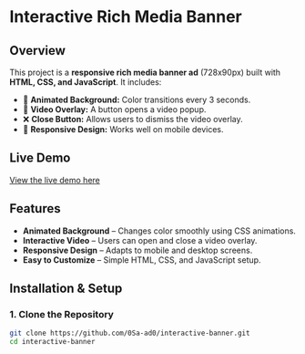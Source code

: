 # Interactive Rich Media Banner

## Overview
This project is a **responsive rich media banner ad** (728x90px) built with **HTML, CSS, and JavaScript**. It includes:
- 🎨 **Animated Background:** Color transitions every 3 seconds.
- 🎥 **Video Overlay:** A button opens a video popup.
- ❌ **Close Button:** Allows users to dismiss the video overlay.
- 📱 **Responsive Design:** Works well on mobile devices.

## Live Demo
[View the live demo here](https://0sa-ad0.github.io/interactive-banner/) 

## Features
- **Animated Background** – Changes color smoothly using CSS animations.
- **Interactive Video** – Users can open and close a video overlay.
- **Responsive Design** – Adapts to mobile and desktop screens.
- **Easy to Customize** – Simple HTML, CSS, and JavaScript setup.

## Installation & Setup

### 1. Clone the Repository
```bash
git clone https://github.com/0Sa-ad0/interactive-banner.git
cd interactive-banner
```